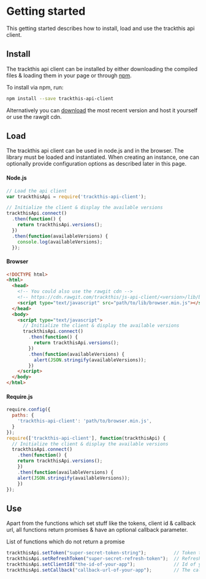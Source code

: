# Getting started

This getting started describes how to install, load and use the trackthis api client.

## Install

The trackthis api client can be installed by either downloading the compiled files & loading them in your page or through [npm](https://npmjs.org).

To install via npm, run:

```sh
npm install --save trackthis-api-client
```

Alternatively you can [download](#download) the most recent version and host it yourself or use the rawgit cdn.

## Load

The trackthis api client can be used in node.js and in the browser. The library must be loaded and instantiated. When creating an instance, one can optionally provide configuration options as described later in this page.

#### Node.js

```js
// Load the api client
var trackthisApi = require('trackthis-api-client');

// Initialize the client & display the available versions
trackthisApi.connect()
  .then(function() {
    return trackthisApi.versions();
  })
  .then(function(availableVersions) {
    console.log(availableVersions);
  });
```

#### Browser

```html
<!DOCTYPE html>
<html>
  <head>
    <!-- You could also use the rawgit cdn -->
    <!-- https://cdn.rawgit.com/trackthis/js-api-client/<version>/lib/browser.min.js -->
    <script type="text/javascript" src="path/to/lib/browser.min.js"></script>
  </head>
  <body>
    <script type="text/javascript">
      // Initialize the client & display the available versions
      trackthisApi.connect()
        .then(function() {
          return trackthisApi.versions();
        })
        .then(function(availableVersions) {
          alert(JSON.stringify(availableVersions));
        })
    </script>
  </body>
</html>
```

#### Require.js

```js
require.config({
  paths: {
    'trackthis-api-client': 'path/to/browser.min.js',
  }
});
require(['trackthis-api-client'], function(trackthisApi) {
  // Initialize the client & display the available versions
  trackthisApi.connect()
    .then(function() {
    return trackthisApi.versions();
    })
    .then(function(availableVersions) {
    alert(JSON.stringify(availableVersions));
    })
});
```

## Use

Apart from the functions which set stuff like the tokens, client id & callback url, all functions return promises & have an optional callback parameter.

List of functions which do not return a promise

```js
trackthisApi.setToken("super-secret-token-string");          // Token to be used in authenticated calls
trackthisApi.setRefreshToken("super-secret-refresh-token");  // Refresh token to update the actual API token
trackthisApi.setClientId("the-id-of-your-app");              // Id of your application to identify itself
trackthisApi.setCallback("callback-url-of-your-app");        // The callback url of your application (must match the registered url)
```

